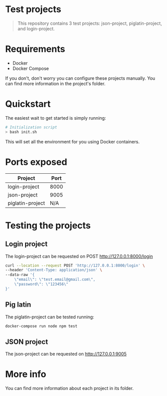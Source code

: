 # Test projects

> This repository contains 3 test projects: json-project, piglatin-project, and login-project.

# Requirements

* Docker
* Docker Compose

If you don't, don't worry you can configure these projects manually. You can find more information in the project's folder.

# Quickstart

The easiest wait to get started is simply running:
``` bash
# Initialization script
> bash init.sh
```

This will set all the environment for you using Docker containers.

# Ports exposed


| Project          | Port |
|------------------|------|
| login-project    | 8000 |
| json-project     | 9005 |
| piglatin-project | N/A  |

# Testing the projects

## Login project
The login-project can be requested on POST http://127.0.0.1:8000/login
``` bash
curl --location --request POST 'http://127.0.0.1:8000/login' \
--header 'Content-Type: application/json' \
--data-raw '{
    \"email\": \"test.email@gmail.com\",
    \"password\": \"123456\"
}'
```

## Pig latin
The piglatin-project can be tested running:

``` bash
docker-compose run node npm test
```
## JSON project
The json-project can be requested on http://127.0.0.1:9005

# More info

You can find more information about each project in its folder.
